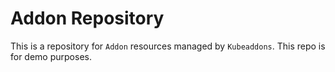 # Addon Repository

This is a repository for `Addon` resources managed by `Kubeaddons`. This repo is for demo purposes.
